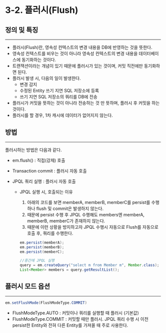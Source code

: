 # 3-2. 플러시(Flush)

## 정의 및 특징

---

- 플러시(Flush)란, 영속성 컨텍스트의 변경 내용을 DB에 반영하는 것을 뜻한다.
- 영속성 컨텍스트를 비우는 것이 아니라 영속성 컨텍스트의 변경 내용을 데이터베이스에 동기화하는 것이다.
- 트랜잭션이라는 개념이 있기 때문에 플러시가 있는 것이며, 커밋 직전에만 동기화하면 된다.
- 플러시 발생 시, 다음의 일이 발생한다.
  - 변경 감지
  - 수정된 Entity 쓰기 지연 SQL 저장소에 등록
  - 쓰기 지연 SQL 저장소의 쿼리를 DB에 전송
- 플러시가 커밋을 뜻하는 것이 아니라 전송하는 것 만 뜻하며, 플러시 후 커밋을 하는 것이다.
- 플러시를 할 경우, 1차 캐시에 데이터가 없어지지 않는다.



## 방법

---

플러시하는 방법은 다음과 같다.

- em.flush() : 직접(강제) 호출

- Transaction commit : 플러시 자동 호출

- JPQL 쿼리 실행 : 플러시 자동 호출 

  - JPQL 실행 시, 호출되는 이유 

    1. 아래의 코드를 보면 memberA, memberB, memberC를 persist를 수행하나 flush 및 commit은 발생하지 않는다.
    2. 때문에 persist 수행 후 JPQL 수행해도 members엔 memberA, memberB, memberC가 존재하지 않는다.
    3. 때문에 이런 상황을 방지하고자 JPQL 수행시 자동으로 Flush를 자동으로 호출 후, 쿼리를 수행한다.

    ```java
    em.persist(memberA);
    em.persist(memberB);
    em.persist(memberC);
    
    //중간에 JPQL 실행
    query = em.createQuery("select m from Member m", Member.class);
    List<Member> members = query.getResultList();
    
    ```



## 플러시 모드 옵션

---

```java
em.setFlushMode(FlushModeType.COMMIT)
```

- FlushModeType.AUTO : 커밋이나 쿼리를 실행할 때 플러시 (기본값)
- FlushModeType.COMMIT : 커밋할 때만 플러시. JPQL 쿼리 수행 시 이전 persist한 Entity와 전혀 다른 Entity를 가져올 때 주로 사용한다.



